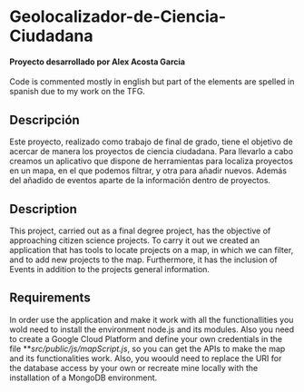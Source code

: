 # Geolocalizador-de-Ciencia-Ciudadana
#### Proyecto desarrollado por **Alex Acosta Garcia**
Code is commented mostly in english but part of the elements are spelled in spanish due to my work on the TFG.

## Descripción
Este proyecto, realizado como trabajo de final de grado, tiene el objetivo de acercar de manera los proyectos de ciencia ciudadana. Para llevarlo a cabo creamos un aplicativo que dispone de herramientas para localiza proyectos en un mapa, en el que podemos filtrar, y otra para añadir nuevos. Además del añadido de eventos aparte de la información dentro de proyectos.

## Description
This project, carried out as a final degree project, has the objective of approaching citizen science projects. To carry it out we created an application that has tools to locate projects on a map, in which we can filter, and to add new projects to the map. Furthermore, it has the inclusion of Events in addition to the projects general information.

## Requirements
In order use the application and make it work with all the functionallities you wold need to install the environment node.js and its modules. Also you need to create a Google Cloud Platform and define your own credentials in the file ***src/public/js/mapScript.js*, so you can get the APIs to make the map and its functionalities work. 
Also, you woould need to replace the URI for the database access by your own or recreate mine locally with the installation of a MongoDB environment.
